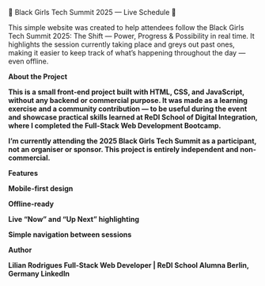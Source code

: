 🖤 Black Girls Tech Summit 2025 — Live Schedule 🖤

This simple website was created to help attendees follow the Black Girls Tech Summit 2025: The Shift — Power, Progress & Possibility in real time.
It highlights the session currently taking place and greys out past ones, making it easier to keep track of what’s happening throughout the day — even offline.

<b>About the Project<b/>

This is a small front-end project built with HTML, CSS, and JavaScript, without any backend or commercial purpose.
It was made as a learning exercise and a community contribution — to be useful during the event and showcase practical skills learned at ReDI School of Digital Integration, where I completed the Full-Stack Web Development Bootcamp.

I’m currently attending the 2025 Black Girls Tech Summit as a participant, not an organiser or sponsor.
This project is entirely independent and non-commercial.

Features

Mobile-first design

Offline-ready

Live “Now” and “Up Next” highlighting

Simple navigation between sessions

Author

Lilian Rodrigues
Full-Stack Web Developer | ReDI School Alumna
Berlin, Germany
LinkedIn 
